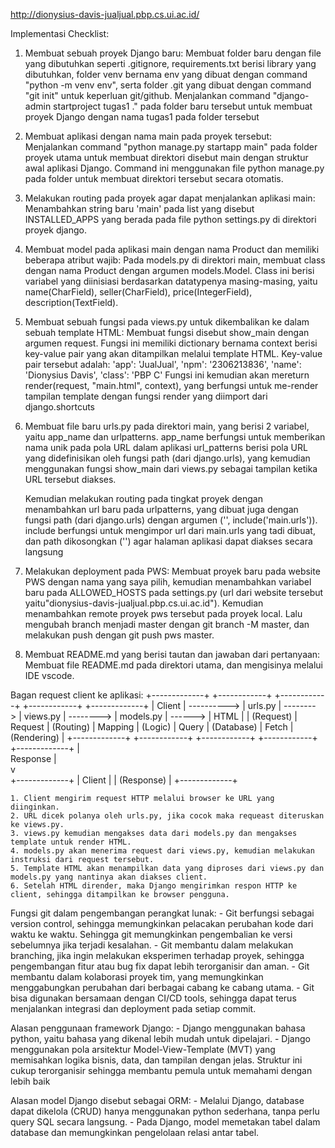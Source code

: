 http://dionysius-davis-jualjual.pbp.cs.ui.ac.id/

Implementasi Checklist:
1. Membuat sebuah proyek Django baru:
    Membuat folder baru dengan file yang dibutuhkan seperti .gitignore, requirements.txt berisi library yang dibutuhkan, folder venv bernama env yang dibuat dengan command "python -m venv env", serta folder .git yang dibuat dengan command "git init" untuk keperluan git/github.
    Menjalankan command "django-admin startproject tugas1 ." pada folder baru tersebut untuk membuat proyek Django dengan nama tugas1 pada folder tersebut

2. Membuat aplikasi dengan nama main pada proyek tersebut:
    Menjalankan command "python manage.py startapp main" pada folder proyek utama untuk membuat direktori disebut main dengan struktur awal aplikasi Django. Command ini menggunakan file python manage.py pada folder untuk membuat direktori tersebut secara otomatis.

3. Melakukan routing pada proyek agar dapat menjalankan aplikasi main:
    Menambahkan string baru 'main' pada list yang disebut INSTALLED_APPS yang berada pada file python settings.py di direktori proyek django.

4. Membuat model pada aplikasi main dengan nama Product dan memiliki beberapa atribut wajib:
Pada models.py di direktori main, membuat class dengan nama Product dengan argumen models.Model. Class ini berisi variabel yang diinisiasi berdasarkan datatypenya masing-masing, yaitu name(CharField), seller(CharField), price(IntegerField), description(TextField).

5. Membuat sebuah fungsi pada views.py untuk dikembalikan ke dalam sebuah template HTML:
    Membuat fungsi disebut show_main dengan argumen request. Fungsi ini memiliki dictionary bernama context berisi key-value pair yang akan ditampilkan melalui template HTML. Key-value pair tersebut adalah:
        'app': 'JualJual',
        'npm': '2306213836',
        'name': 'Dionysius Davis',
        'class': 'PBP C'
    Fungsi ini kemudian akan mereturn render(request, "main.html", context), yang berfungsi untuk me-render tampilan template dengan fungsi render yang diimport dari django.shortcuts

6. Membuat file baru urls.py pada direktori main, yang berisi 2 variabel, yaitu app_name dan urlpatterns.
app_name berfungsi untuk memberikan nama unik pada pola URL dalam aplikasi
url_patterns berisi pola URL yang didefinisikan oleh fungsi path (dari django.urls), yang kemudian menggunakan fungsi show_main dari views.py sebagai tampilan ketika URL tersebut diakses.

    Kemudian melakukan routing pada tingkat proyek dengan menambahkan url baru pada urlpatterns, yang dibuat juga dengan fungsi path (dari django.urls) dengan argumen ('', include('main.urls')). include berfungsi     untuk mengimpor url dari main.urls yang tadi dibuat, dan path dikosongkan ('') agar halaman aplikasi dapat diakses secara langsung

7. Melakukan deployment pada PWS:
    Membuat proyek baru pada website PWS dengan nama yang saya pilih, kemudian menambahkan variabel baru pada ALLOWED_HOSTS pada settings.py (url dari website tersebut yaitu"dionysius-davis-jualjual.pbp.cs.ui.ac.id").
    Kemudian menambahkan remote proyek pws tersebut pada proyek local. Lalu mengubah branch menjadi master dengan git branch -M master, dan melakukan push dengan git push pws master.

8. Membuat README.md yang berisi tautan dan jawaban dari pertanyaan:
    Membuat file README.md pada direktori utama, dan mengisinya melalui IDE vscode. 

Bagan request client ke aplikasi:
    +-------------+             +------------+           +------------+           +------------+          +-------------+
    |  Client     | ----------> |  urls.py   | --------> |  views.py  | --------> | models.py  |  ------> |  HTML       |
    | (Request)   |  Request    | (Routing)  | Mapping   | (Logic)    | Query     | (Database) |  Fetch   | (Rendering) |
    +-------------+             +------------+           +------------+           +------------+          +-------------+
                                                                                                              |       
                                                                                                    Response  |          
                                                                                                              v          
                                                                                                          +-------------+
                                                                                                          |  Client     |
                                                                                                          | (Response)  |
                                                                                                          +-------------+

    1. Client mengirim request HTTP melalui browser ke URL yang diinginkan.
    2. URL dicek polanya oleh urls.py, jika cocok maka requeast diteruskan ke views.py.
    3. views.py kemudian mengakses data dari models.py dan mengakses template untuk render HTML.
    4. models.py akan menerima request dari views.py, kemudian melakukan instruksi dari request tersebut.
    5. Template HTML akan menampilkan data yang diproses dari views.py dan models.py yang nantinya akan diakses client.
    6. Setelah HTML dirender, maka Django mengirimkan respon HTTP ke client, sehingga ditampilkan ke browser pengguna.

Fungsi git dalam pengembangan perangkat lunak:
    - Git berfungsi sebagai version control, sehingga memungkinkan pelacakan perubahan kode dari waktu ke waktu. Sehingga git memungkinkan pengembalian ke versi sebelumnya jika terjadi kesalahan. 
    - Git membantu dalam melakukan branching, jika ingin melakukan eksperimen terhadap proyek, sehingga pengembangan fitur atau bug fix dapat lebih terorganisir dan aman.
    - Git membantu dalam kolaborasi proyek tim, yang memungkinkan menggabungkan perubahan dari berbagai cabang ke cabang utama.
    - Git bisa digunakan bersamaan dengan CI/CD tools, sehingga dapat terus menjalankan integrasi dan deployment pada setiap commit.

Alasan penggunaan framework Django:
    - Django menggunakan bahasa python, yaitu bahasa yang dikenal lebih mudah untuk dipelajari. 
    - Django menggunakan pola arsitektur Model-View-Template (MVT) yang memisahkan logika bisnis, data, dan tampilan dengan jelas. Struktur ini cukup terorganisir sehingga membantu pemula untuk memahami dengan lebih baik

Alasan model Django disebut sebagai ORM:
    - Melalui Django, database dapat dikelola (CRUD) hanya menggunakan python sederhana, tanpa perlu query SQL secara langsung.
    - Pada Django, model memetakan tabel dalam database dan memungkinkan pengelolaan relasi antar tabel.
